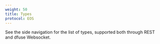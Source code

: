 ```yaml
---
weight: 50
title: Types
protocol: EOS
---
```


See the side navigation for the list of types, supported both through REST and dfuse Websocket.

